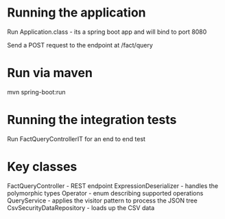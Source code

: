 # Running the application
Run Application.class - its a spring boot app and will bind to port 8080

Send a POST request to the endpoint at /fact/query

# Run via maven
mvn spring-boot:run

# Running the integration tests
Run FactQueryControllerIT for an end to end test


# Key classes
FactQueryController - REST endpoint
ExpressionDeserializer - handles the polymorphic types
Operator - enum describing supported operations
QueryService - applies the visitor pattern to process the JSON tree
CsvSecurityDataRepository - loads up the CSV data 